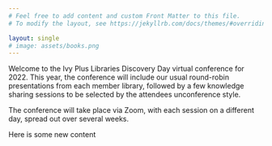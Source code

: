 ```yaml
---
# Feel free to add content and custom Front Matter to this file.
# To modify the layout, see https://jekyllrb.com/docs/themes/#overriding-theme-defaults

layout: single
# image: assets/books.png
---
```


Welcome to the Ivy Plus Libraries Discovery Day virtual conference for 2022. This year, the conference will include our usual round-robin presentations from each member library, followed by a few knowledge sharing sessions to be selected by the attendees unconference style.  

The conference will take place via Zoom, with each session on a different day, spread out over several weeks.  

Here is some new content
